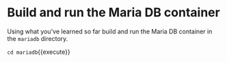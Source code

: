 # Build and run the Maria DB container

Using what you've learned so far build and run the Maria DB container in the `mariadb` directory.

`cd mariadb`{{execute}}